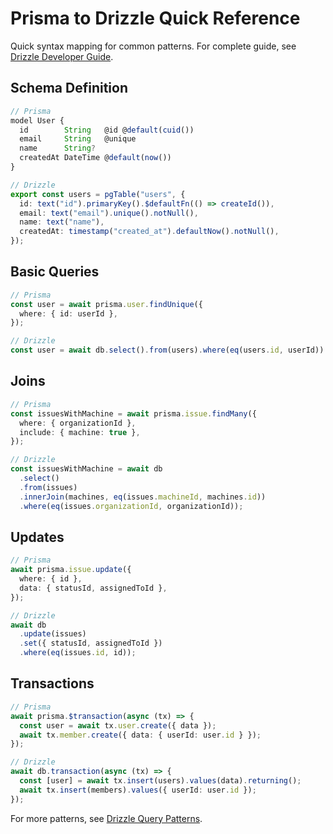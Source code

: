 # Prisma to Drizzle Quick Reference

Quick syntax mapping for common patterns. For complete guide, see [Drizzle Developer Guide](../../developer-guides/drizzle/).

## Schema Definition

```typescript
// Prisma
model User {
  id        String   @id @default(cuid())
  email     String   @unique
  name      String?
  createdAt DateTime @default(now())
}

// Drizzle
export const users = pgTable("users", {
  id: text("id").primaryKey().$defaultFn(() => createId()),
  email: text("email").unique().notNull(),
  name: text("name"),
  createdAt: timestamp("created_at").defaultNow().notNull(),
});
```

## Basic Queries

```typescript
// Prisma
const user = await prisma.user.findUnique({
  where: { id: userId },
});

// Drizzle
const user = await db.select().from(users).where(eq(users.id, userId)).limit(1);
```

## Joins

```typescript
// Prisma
const issuesWithMachine = await prisma.issue.findMany({
  where: { organizationId },
  include: { machine: true },
});

// Drizzle
const issuesWithMachine = await db
  .select()
  .from(issues)
  .innerJoin(machines, eq(issues.machineId, machines.id))
  .where(eq(issues.organizationId, organizationId));
```

## Updates

```typescript
// Prisma
await prisma.issue.update({
  where: { id },
  data: { statusId, assignedToId },
});

// Drizzle
await db
  .update(issues)
  .set({ statusId, assignedToId })
  .where(eq(issues.id, id));
```

## Transactions

```typescript
// Prisma
await prisma.$transaction(async (tx) => {
  const user = await tx.user.create({ data });
  await tx.member.create({ data: { userId: user.id } });
});

// Drizzle
await db.transaction(async (tx) => {
  const [user] = await tx.insert(users).values(data).returning();
  await tx.insert(members).values({ userId: user.id });
});
```

For more patterns, see [Drizzle Query Patterns](../../developer-guides/drizzle/query-patterns.md).
